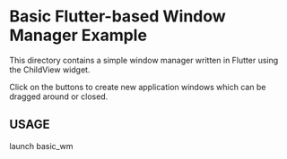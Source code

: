 # Basic Flutter-based Window Manager Example

This directory contains a simple window manager written in Flutter using
the ChildView widget.

Click on the buttons to create new application windows which can be dragged
around or closed.

## USAGE

  launch basic_wm
